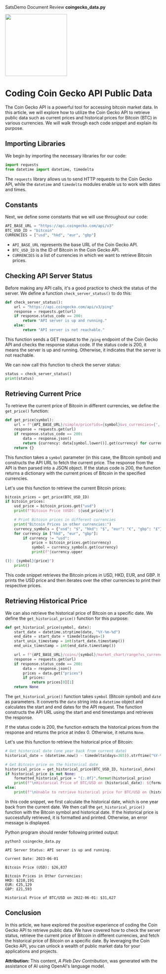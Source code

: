 SatsDemo Document Review **coingecko_data.py**

<img src="https://avatars.githubusercontent.com/u/84297388?s=200&v=4" width="200" height="200">

# Coding Coin Gecko API Public Data

The Coin Gecko API is a powerful tool for accessing bitcoin market data. In this article, we will explore how to utilize the Coin Gecko API to retrieve public data such as current prices and historical prices for Bitcoin (BTC) in various currencies. We will walk through each code snippet and explain its purpose.

## Importing Libraries

We begin by importing the necessary libraries for our code:

```python
import requests
from datetime import datetime, timedelta
```

The `requests` library allows us to send HTTP requests to the Coin Gecko API, while the `datetime` and `timedelta` modules enable us to work with dates and times.

## Constants

Next, we define some constants that we will use throughout our code:

```python
API_BASE_URL = "https://api.coingecko.com/api/v3"
BTC_USD_ID = "bitcoin"
CURRENCIES = ["usd", "hkd", "eur", "gbp"]
```

- `API_BASE_URL` represents the base URL of the Coin Gecko API.
- `BTC_USD_ID` is the ID of Bitcoin in the Coin Gecko API.
- `CURRENCIES` is a list of currencies in which we want to retrieve Bitcoin prices.

## Checking API Server Status

Before making any API calls, it's a good practice to check the status of the server. We define a function `check_server_status()` to do this:

```python
def check_server_status():
    url = "https://api.coingecko.com/api/v3/ping"
    response = requests.get(url)
    if response.status_code == 200:
        return "API server is up and running."
    else:
        return "API server is not reachable."
```

This function sends a GET request to the `/ping` endpoint of the Coin Gecko API and checks the response status code. If the status code is 200, it means the server is up and running. Otherwise, it indicates that the server is not reachable.

We can now call this function to check the server status:

```python
status = check_server_status()
print(status)
```

## Retrieving Current Price

To retrieve the current price of Bitcoin in different currencies, we define the `get_price()` function:

```python
def get_price(symbol):
    url = f"{API_BASE_URL}/simple/price?ids={symbol}&vs_currencies={','.join(CURRENCIES)}"
    response = requests.get(url)
    if response.status_code == 200:
        data = response.json()
        return {currency: data[symbol.lower()].get(currency) for currency in CURRENCIES}
    return {}
```

This function takes a `symbol` parameter (in this case, the Bitcoin symbol) and constructs the API URL to fetch the current price. The response from the API is then parsed into a JSON object. If the status code is 200, the function returns a dictionary with the current prices of Bitcoin in the specified currencies.

Let's use this function to retrieve the current Bitcoin prices:

```python
bitcoin_prices = get_price(BTC_USD_ID)
if bitcoin_prices:
    usd_price = bitcoin_prices.get("usd")
    print(f"Bitcoin Price (USD): ${usd_price}\n")

    # Print Bitcoin prices in different currencies
    print("Bitcoin Prices in other currencies:")
    currency_symbols = {"usd": "$", "hkd": "$", "eur": "€", "gbp": "£"}
    for currency in ["hkd", "eur", "gbp"]:
        if currency != "usd":
            price = bitcoin_prices.get(currency)
            symbol = currency_symbols.get(currency)
            print(f"{currency.upper

()}: {symbol}{price}")
    print()
```

This code snippet retrieves the Bitcoin prices in USD, HKD, EUR, and GBP. It prints the USD price and then iterates over the other currencies to print their respective prices.

## Retrieving Historical Price

We can also retrieve the historical price of Bitcoin on a specific date. We define the `get_historical_price()` function for this purpose:

```python
def get_historical_price(symbol, date):
    start_date = datetime.strptime(date, "%Y-%m-%d")
    end_date = start_date + timedelta(days=1)
    start_unix_timestamp = int(start_date.timestamp())
    end_unix_timestamp = int(end_date.timestamp())

    url = f"{API_BASE_URL}/coins/{symbol}/market_chart/range?vs_currency=usd&from={start_unix_timestamp}&to={end_unix_timestamp}"
    response = requests.get(url)
    if response.status_code == 200:
        data = response.json()
        prices = data.get("prices")
        if prices:
            return prices[0][1]
    return None
```

The `get_historical_price()` function takes `symbol` (Bitcoin symbol) and `date` as parameters. It converts the `date` string into a `datetime` object and calculates the start and end dates for the API request. The function constructs the API URL using the start and end timestamps and retrieves the response.

If the status code is 200, the function extracts the historical prices from the response and returns the price at index 0. Otherwise, it returns `None`.

Let's use this function to retrieve the historical price of Bitcoin:

```python
# Get historical date (one year back from current date)
historical_date = (datetime.now() - timedelta(days=365)).strftime("%Y-%m-%d")

# Get Bitcoin price on the historical date
historical_price = get_historical_price(BTC_USD_ID, historical_date)
if historical_price is not None:
    formatted_historical_price = "{:.0f}".format(historical_price)
    print(f"\nHistorical Price of BTC/USD on {historical_date}: ${formatted_historical_price}")
else:
    print(f"\nUnable to retrieve historical price for BTC/USD on {historical_date}")
```

In this code snippet, we first calculate the historical date, which is one year back from the current date. We then call the `get_historical_price()` function with the Bitcoin symbol and historical date. If the historical price is successfully retrieved, it is formatted and printed. Otherwise, an error message is displayed.

Python program should render following printed output: 

```
python3 coingecko_data.py 

API Server Status: API server is up and running.

Current Date: 2023-06-01

Bitcoin Price (USD): $26,837

Bitcoin Prices in Other Currencies:
HKD: $210,191
EUR: €25,129
GBP: £21,593

Historical Price of BTC/USD on 2022-06-01: $31,627
```

## Conclusion

In this article, we have explored the positive experience of coding the Coin Gecko API to retrieve public data. We have covered how to check the server status, retrieve the current price of Bitcoin in different currencies, and fetch the historical price of Bitcoin on a specific date. By leveraging the Coin Gecko API, you can unlock a wealth of public market data for your applications and projects.

**Attribution:** This content, *A Pleb Dev Contribution*, was generated with the assistance of AI using OpenAI's language model.